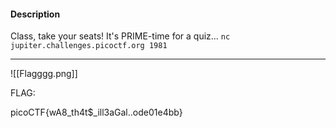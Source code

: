 
#### Description

Class, take your seats! It's PRIME-time for a quiz... `nc jupiter.challenges.picoctf.org 1981`

-------------


![[Flagggg.png]]

FLAG:

picoCTF{wA8_th4t$_ill3aGal..ode01e4bb}